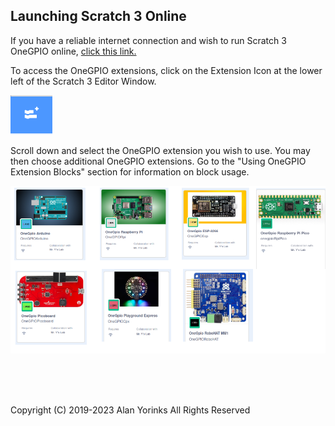## Launching Scratch 3 Online

If you have a reliable internet connection and wish to run Scratch 3
OneGPIO online, [click this link.](https://mryslab.github.io/s3onegpio/)


To access the OneGPIO extensions, click on the Extension Icon at
 the lower left of the Scratch 3 Editor Window.
 
![](./images/ext.png)


Scroll down and select the OneGPIO extension you wish to use. You may then choose additional OneGPIO extensions.
Go to the "Using OneGPIO Extension Blocks" section for information on block usage.

![](./images/extensions.png)


<br>
<br>
<br>


Copyright (C) 2019-2023 Alan Yorinks All Rights Reserved
